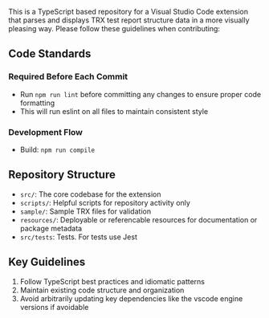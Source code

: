 This is a TypeScript based repository for a Visual Studio Code extension that parses and displays TRX test report structure data in a more visually pleasing way. Please follow these guidelines when contributing:

## Code Standards

### Required Before Each Commit

- Run `npm run lint` before committing any changes to ensure proper code formatting
- This will run eslint on all files to maintain consistent style

### Development Flow

- Build: `npm run compile`

## Repository Structure

- `src/`: The core codebase for the extension
- `scripts/`: Helpful scripts for repository activity only
- `sample/`: Sample TRX files for validation
- `resources/`: Deployable or referencable resources for documentation or package metadata
- `src/tests`: Tests. For tests use Jest

## Key Guidelines

1. Follow TypeScript best practices and idiomatic patterns
2. Maintain existing code structure and organization
3. Avoid arbitrarily updating key dependencies like the vscode engine versions if avoidable
